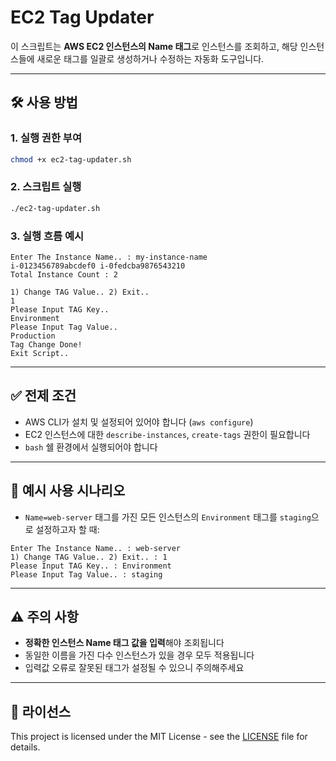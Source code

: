 # EC2 Tag Updater

이 스크립트는 **AWS EC2 인스턴스의 Name 태그**로 인스턴스를 조회하고, 해당 인스턴스들에 새로운 태그를 일괄로 생성하거나 수정하는 자동화 도구입니다.

---

## 🛠 사용 방법

### 1. 실행 권한 부여

```bash
chmod +x ec2-tag-updater.sh
```

### 2. 스크립트 실행

```bash
./ec2-tag-updater.sh
```

### 3. 실행 흐름 예시

```
Enter The Instance Name.. : my-instance-name
i-0123456789abcdef0 i-0fedcba9876543210
Total Instance Count : 2

1) Change TAG Value.. 2) Exit..
1
Please Input TAG Key..
Environment
Please Input Tag Value..
Production
Tag Change Done!
Exit Script..
```

---

## ✅ 전제 조건

- AWS CLI가 설치 및 설정되어 있어야 합니다 (`aws configure`)
- EC2 인스턴스에 대한 `describe-instances`, `create-tags` 권한이 필요합니다
- `bash` 쉘 환경에서 실행되어야 합니다

---

## 🧪 예시 사용 시나리오

- `Name=web-server` 태그를 가진 모든 인스턴스의 `Environment` 태그를 `staging`으로 설정하고자 할 때:

```
Enter The Instance Name.. : web-server
1) Change TAG Value.. 2) Exit.. : 1
Please Input TAG Key.. : Environment
Please Input Tag Value.. : staging
```

---

## ⚠️ 주의 사항

- **정확한 인스턴스 Name 태그 값을 입력**해야 조회됩니다
- 동일한 이름을 가진 다수 인스턴스가 있을 경우 모두 적용됩니다
- 입력값 오류로 잘못된 태그가 설정될 수 있으니 주의해주세요

---

## 📄 라이선스

This project is licensed under the MIT License - see the [LICENSE](./LICENSE) file for details.
